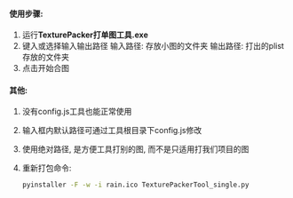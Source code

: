 #### 使用步骤:

1. 运行**TexturePacker打单图工具.exe**
2. 键入或选择输入输出路径
          输入路径: 存放小图的文件夹
          输出路径: 打出的plist存放的文件夹
3. 点击开始合图

#### 其他:

1. 没有config.js工具也能正常使用

2. 输入框内默认路径可通过工具根目录下config.js修改

3. 使用绝对路径, 是方便工具打别的图, 而不是只适用打我们项目的图

4. 重新打包命令:

   ```bash
   pyinstaller -F -w -i rain.ico TexturePackerTool_single.py
   ```

   

